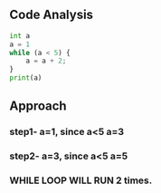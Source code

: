 ## Code Analysis

```python
int a
a = 1
while (a < 5) {
    a = a + 2;
}
print(a)

```
## Approach

### step1- a=1, since a<5 a=3
### step2- a=3, since a<5 a=5

### WHILE LOOP WILL RUN 2 times.